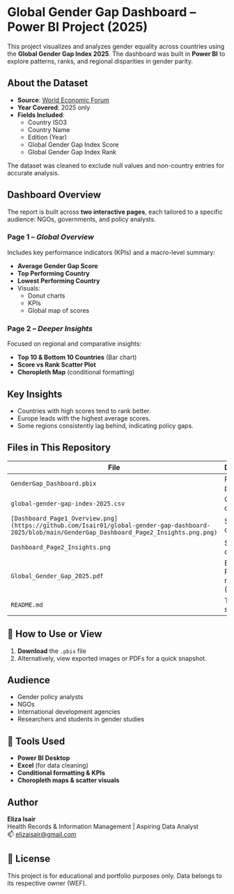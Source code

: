 # Global Gender Gap Dashboard – Power BI Project (2025)

This project visualizes and analyzes gender equality across countries using the **Global Gender Gap Index 2025**. The dashboard was built in **Power BI** to explore patterns, ranks, and regional disparities in gender parity.

## About the Dataset

- **Source**: [World Economic Forum](https://www.weforum.org/reports)
- **Year Covered**: 2025 only
- **Fields Included**:
  - Country ISO3
  - Country Name
  - Edition (Year)
  - Global Gender Gap Index Score
  - Global Gender Gap Index Rank

The dataset was cleaned to exclude null values and non-country entries for accurate analysis.

##  Dashboard Overview

The report is built across **two interactive pages**, each tailored to a specific audience: NGOs, governments, and policy analysts.

### Page 1 – *Global Overview*
Includes key performance indicators (KPIs) and a macro-level summary:
- **Average Gender Gap Score**
- **Top Performing Country**
- **Lowest Performing Country**
- Visuals:
  - Donut charts
  - KPIs
  - Global map of scores

### Page 2 – *Deeper Insights*
Focused on regional and comparative insights:
- **Top 10 & Bottom 10 Countries** (Bar chart)
- **Score vs Rank Scatter Plot**
- **Choropleth Map** (conditional formatting)


## Key Insights
- Countries with high scores tend to rank better.
- Europe leads with the highest average scores.
- Some regions consistently lag behind, indicating policy gaps.

## Files in This Repository
| File | Description |
|------|-------------|
| `GenderGap_Dashboard.pbix` | Power BI project file |
| `global-gender-gap-index-2025.csv` | Cleaned dataset |
| `[Dashboard_Page1_Overview.png](https://github.com/Isair01/global-gender-gap-dashboard-2025/blob/main/GenderGap_Dashboard_Page2_Insights.png.png)` | Screenshot of Page 1 |
| `Dashboard_Page2_Insights.png` | Screenshot of Page 2 |
| `Global_Gender_Gap_2025.pdf` | Exported PDF of the report (optional) |
| `README.md` | This project summary |

## 🚀 How to Use or View
1. **Download** the `.pbix` file
2. Alternatively, view exported images or PDFs for a quick snapshot.

## Audience
- Gender policy analysts
- NGOs
- International development agencies
- Researchers and students in gender studies

## 🧹 Tools Used
- **Power BI Desktop**
- **Excel** (for data cleaning)
- **Conditional formatting & KPIs**
- **Choropleth maps & scatter visuals**

## Author

**Eliza Isair**  
Health Records & Information Management | Aspiring Data Analyst  
📫 [elizaisair@gmail.com](mailto:elizaisair@gmail.com)

## 📌 License

This project is for educational and portfolio purposes only. Data belongs to its respective owner (WEF).

